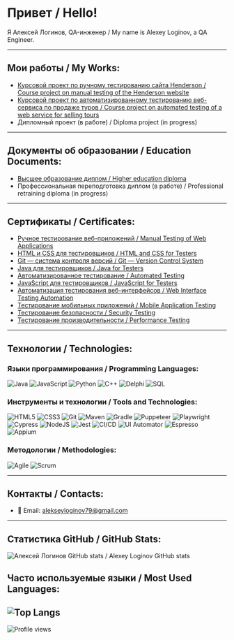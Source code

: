 # Привет / Hello!
Я Алексей Логинов, QA-инженер / My name is Alexey Loginov, a QA Engineer.

---

## Мои работы / My Works:
- [Курсовой проект по ручному тестированию сайта Henderson / Course project on manual testing of the Henderson website](#)
- [Курсовой проект по автоматизированному тестированию веб-сервиса по продаже туров / Course project on automated testing of a web service for selling tours](#)
- Дипломный проект (в работе) / Diploma project (in progress)

---

## Документы об образовании / Education Documents:
- [Высшее образование диплом / Higher education diploma](#)
- Профессиональная переподготовка диплом (в работе) / Professional retraining diploma (in progress)

---

## Сертификаты / Certificates:
- [Ручное тестирование веб-приложений / Manual Testing of Web Applications](https://drive.google.com/file/d/1r-u5EsHu8O104QRZ5z3vuFJD2CinJmP9/view?usp=sharing)
- [HTML и CSS для тестировщиков / HTML and CSS for Testers](https://drive.google.com/file/d/1_6-GTGOYcZwAuk5lgT95pQpalW3sVBHI/view?usp=sharing)
- [Git — система контроля версий / Git — Version Control System](https://drive.google.com/file/d/1SKHIDTk19UsjQknrX65tET089HAqQ9fX/view?usp=sharing)
- [Java для тестировщиков / Java for Testers](https://drive.google.com/file/d/16waLdpSBpiAluSc17UKTlc8jm2zgpSA0/view?usp=sharing)
- [Автоматизированное тестирование / Automated Testing](https://drive.google.com/file/d/1q3WQa0HrD_NtKY8ZoDCPb86_Ht1Hpt9Y/view?usp=sharing)
- [JavaScript для тестировщиков / JavaScript for Testers](https://drive.google.com/file/d/1viRbKvGTVHLNh95KLBdWf9kRZdZsSV9S/view?usp=sharing)
- [Автоматизация тестирования веб-интерфейсов / Web Interface Testing Automation](https://drive.google.com/file/d/1LJ5-XGtOAiNCszwbjxMVELXjhsn1mL7N/view?usp=sharing)
- [Тестирование мобильных приложений / Mobile Application Testing](https://drive.google.com/file/d/1nQHJzrmqM-fvEhtZ3qQUoYBfwx5jiFls/view?usp=sharing)
- [Тестирование безопасности / Security Testing](https://drive.google.com/file/d/1YEIgH0aLRnfYGqtKiJA8q4gFvwWk5wdi/view?usp=sharing)
- [Тестирование производительности / Performance Testing](https://drive.google.com/file/d/1fqb8fPcp6KVWTJvEHmOOS9i-bsqkYW3b/view?usp=sharing)

---

## Технологии / Technologies:

### Языки программирования / Programming Languages:
![Java](https://img.shields.io/badge/Java-%23ED8B00.svg?style=for-the-badge&logo=java&logoColor=white)
![JavaScript](https://img.shields.io/badge/JavaScript-%23323330.svg?style=for-the-badge&logo=javascript&logoColor=%23F7DF1E)
![Python](https://img.shields.io/badge/Python-%233776AB.svg?style=for-the-badge&logo=python&logoColor=white)
![C++](https://img.shields.io/badge/C++-%2300599C.svg?style=for-the-badge&logo=cplusplus&logoColor=white)
![Delphi](https://img.shields.io/badge/Delphi-%23EE1F35.svg?style=for-the-badge&logo=delphi&logoColor=white)
![SQL](https://img.shields.io/badge/SQL-%23007ACC.svg?style=for-the-badge&logo=sql&logoColor=white)

### Инструменты и технологии / Tools and Technologies:
![HTML5](https://img.shields.io/badge/HTML5-%23E34F26.svg?style=for-the-badge&logo=html5&logoColor=white)
![CSS3](https://img.shields.io/badge/CSS3-%231572B6.svg?style=for-the-badge&logo=css3&logoColor=white)
![Git](https://img.shields.io/badge/Git-%23F05033.svg?style=for-the-badge&logo=git&logoColor=white)
![Maven](https://img.shields.io/badge/Maven-%23C71A36.svg?style=for-the-badge&logo=apache-maven&logoColor=white)
![Gradle](https://img.shields.io/badge/Gradle-%2302303A.svg?style=for-the-badge&logo=gradle&logoColor=white)
![Puppeteer](https://img.shields.io/badge/Puppeteer-%2340B5A4.svg?style=for-the-badge&logo=puppeteer&logoColor=white)
![Playwright](https://img.shields.io/badge/Playwright-%2352B0E7.svg?style=for-the-badge&logo=playwright&logoColor=white)
![Cypress](https://img.shields.io/badge/Cypress-%2317202C.svg?style=for-the-badge&logo=cypress&logoColor=white)
![NodeJS](https://img.shields.io/badge/NodeJS-%23339933.svg?style=for-the-badge&logo=node-dot-js&logoColor=white)
![Jest](https://img.shields.io/badge/Jest-%23C21325.svg?style=for-the-badge&logo=jest&logoColor=white)
![CI/CD](https://img.shields.io/badge/CI%2FCD-%23F7B93E.svg?style=for-the-badge&logo=cicd&logoColor=white)
![UI Automator](https://img.shields.io/badge/UI%20Automator-%23555555.svg?style=for-the-badge&logo=ui-automator&logoColor=white)
![Espresso](https://img.shields.io/badge/Espresso-%232D2D2D.svg?style=for-the-badge&logo=espresso&logoColor=white)
![Appium](https://img.shields.io/badge/Appium-%23667495.svg?style=for-the-badge&logo=appium&logoColor=white)

### Методологии / Methodologies:
![Agile](https://img.shields.io/badge/Agile-%23007ACC.svg?style=for-the-badge&logo=agile&logoColor=white)
![Scrum](https://img.shields.io/badge/Scrum-%23E34F26.svg?style=for-the-badge&logo=scrum&logoColor=white)


---

## Контакты / Contacts:
- 📧 Email: alekseyloginov79@gmail.com

---

## Статистика GitHub / GitHub Stats:
![Алексей Логинов GitHub stats / Alexey Loginov GitHub stats](https://github-readme-stats.vercel.app/api?username=AlessioLoginov&show_icons=true)
## Часто используемые языки / Most Used Languages:
![Top Langs](https://github-readme-stats.vercel.app/api/top-langs/?username=AlessioLoginov&layout=compact)
---
![Profile views](https://komarev.com/ghpvc/?username=AlessioLoginov&color=blueviolet&style=flat-square)
